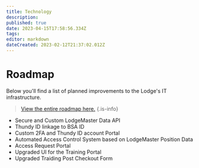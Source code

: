 ```yaml
---
title: Technology
description: 
published: true
date: 2023-04-15T17:58:56.334Z
tags: 
editor: markdown
dateCreated: 2023-02-12T21:37:02.012Z
---
```


# Roadmap
Below you'll find a list of planned improvements to the Lodge's IT infrastructure.

> [View the entire roadmap here.](/https://github.com/orgs/Lodge104/projects/1)
{.is-info}

- Secure and Custom LodgeMaster Data API
- Thundy ID linkage to BSA ID
- Custom 2FA and Thundy ID account Portal
- Automated Access Control System based on LodgeMaster Position Data
- Access Request Portal
- Upgraded UI for the Training Portal
- Upgraded Traiding Post Checkout Form